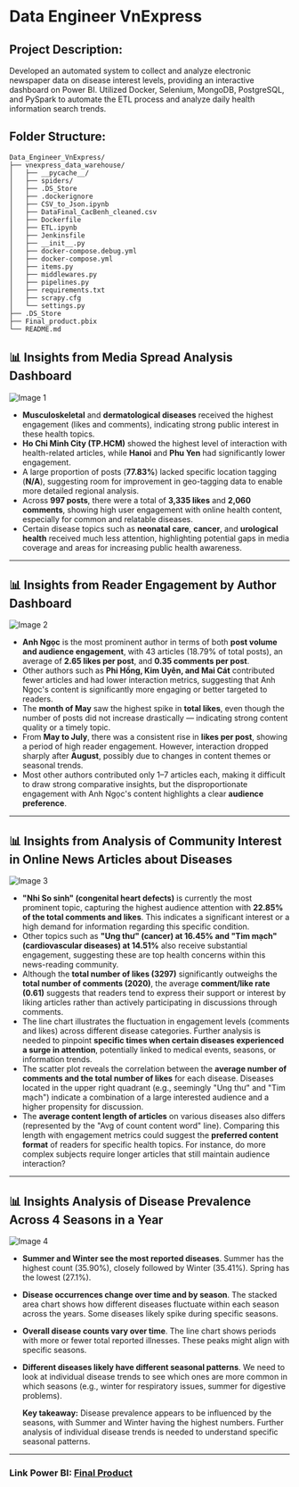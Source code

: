 # Data Engineer VnExpress

## Project Description:
Developed an automated system to collect and analyze electronic newspaper data on disease interest levels,
providing an interactive dashboard on Power BI. Utilized Docker, Selenium, MongoDB, PostgreSQL, and
PySpark to automate the ETL process and analyze daily health information search trends.

## Folder Structure:
```
Data_Engineer_VnExpress/
├── vnexpress_data_warehouse/
│   ├── __pycache__/
│   ├── spiders/
│   ├── .DS_Store
│   ├── .dockerignore
│   ├── CSV_to_Json.ipynb
│   ├── DataFinal_CacBenh_cleaned.csv
│   ├── Dockerfile
│   ├── ETL.ipynb
│   ├── Jenkinsfile
│   ├── __init__.py
│   ├── docker-compose.debug.yml
│   ├── docker-compose.yml
│   ├── items.py
│   ├── middlewares.py
│   ├── pipelines.py
│   ├── requirements.txt
│   ├── scrapy.cfg
│   └── settings.py
├── .DS_Store
├── Final_product.pbix
└── README.md
```

## 📊 Insights from Media Spread Analysis Dashboard
![Image 1](https://github.com/user-attachments/assets/36a78d4f-e3a4-4032-a3d4-6afc25cf97ca)

- **Musculoskeletal** and **dermatological diseases** received the highest engagement (likes and comments), indicating strong public interest in these health topics.
- **Ho Chi Minh City (TP.HCM)** showed the highest level of interaction with health-related articles, while **Hanoi** and **Phu Yen** had significantly lower engagement.
- A large proportion of posts (**77.83%**) lacked specific location tagging (**N/A**), suggesting room for improvement in geo-tagging data to enable more detailed regional analysis.
- Across **997 posts**, there were a total of **3,335 likes** and **2,060 comments**, showing high user engagement with online health content, especially for common and relatable diseases.
- Certain disease topics such as **neonatal care**, **cancer**, and **urological health** received much less attention, highlighting potential gaps in media coverage and areas for increasing public health awareness.

---

## 📊 Insights from Reader Engagement by Author Dashboard

![Image 2](https://github.com/user-attachments/assets/da366add-33a2-4d89-8810-ceb703daf9bd)

- **Anh Ngọc** is the most prominent author in terms of both **post volume and audience engagement**, with 43 articles (18.79% of total posts), an average of **2.65 likes per post**, and **0.35 comments per post**.
- Other authors such as **Phi Hồng, Kim Uyên, and Mai Cát** contributed fewer articles and had lower interaction metrics, suggesting that Anh Ngọc's content is significantly more engaging or better targeted to readers.
- The **month of May** saw the highest spike in **total likes**, even though the number of posts did not increase drastically — indicating strong content quality or a timely topic.
- From **May to July**, there was a consistent rise in **likes per post**, showing a period of high reader engagement. However, interaction dropped sharply after **August**, possibly due to changes in content themes or seasonal trends.
- Most other authors contributed only 1–7 articles each, making it difficult to draw strong comparative insights, but the disproportionate engagement with Anh Ngọc's content highlights a clear **audience preference**.

---

## 📊 Insights from Analysis of Community Interest in Online News Articles about Diseases

![Image 3](https://github.com/user-attachments/assets/17b52fc8-0575-4adb-990b-fa945e027edf)

- **"Nhi So sinh" (congenital heart defects)** is currently the most prominent topic, capturing the highest audience attention with **22.85% of the total comments and likes**. This indicates a significant interest or a high demand for information regarding this specific condition.
- Other topics such as **"Ung thư" (cancer) at 16.45% and "Tim mạch" (cardiovascular diseases) at 14.51%** also receive substantial engagement, suggesting these are top health concerns within this news-reading community.
- Although the **total number of likes (3297)** significantly outweighs the **total number of comments (2020)**, the average **comment/like rate (0.61)** suggests that readers tend to express their support or interest by liking articles rather than actively participating in discussions through comments.
- The line chart illustrates the fluctuation in engagement levels (comments and likes) across different disease categories. Further analysis is needed to pinpoint **specific times when certain diseases experienced a surge in attention**, potentially linked to medical events, seasons, or information trends.
- The scatter plot reveals the correlation between the **average number of comments and the total number of likes** for each disease. Diseases located in the upper right quadrant (e.g., seemingly "Ung thư" and "Tim mạch") indicate a combination of a large interested audience and a higher propensity for discussion.
- The **average content length of articles** on various diseases also differs (represented by the "Avg of count content word" line). Comparing this length with engagement metrics could suggest the **preferred content format** of readers for specific health topics. For instance, do more complex subjects require longer articles that still maintain audience interaction?

---

## 📊 Insights Analysis of Disease Prevalence Across 4 Seasons in a Year

![Image 4](https://github.com/user-attachments/assets/f93e611e-bb83-4273-9ae4-5ffe2776befc)

- **Summer and Winter see the most reported diseases**. Summer has the highest count (35.90%), closely followed by Winter (35.41%). Spring has the lowest (27.1%).
- **Disease occurrences change over time and by season**. The stacked area chart shows how different diseases fluctuate within each season across the years. Some diseases likely spike during specific seasons.
- **Overall disease counts vary over time**. The line chart shows periods with more or fewer total reported illnesses. These peaks might align with specific seasons.
- **Different diseases likely have different seasonal patterns**. We need to look at individual disease trends to see which ones are more common in which seasons (e.g., winter for respiratory issues, summer for digestive problems).
  
  **Key takeaway:** Disease prevalence appears to be influenced by the seasons, with Summer and Winter having the highest numbers. Further analysis of individual disease trends is needed to understand specific seasonal patterns.

---

### Link Power BI: [Final Product](https://github.com/thanhthao2004/Data_Engineer_VnExpress/blob/main/Final_product.pbix)
